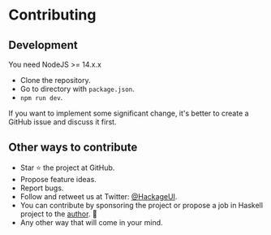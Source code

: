 # Contributing

## Development

You need NodeJS >= 14.x.x

- Clone the repository.
- Go to directory with `package.json`.
- `npm run dev`.

If you want to implement some significant change, it's better to create a GitHub issue and discuss it first.

## Other ways to contribute

- Star ⭐️ the project at GitHub.
- Propose feature ideas.
- Report bugs.
- Follow and retweet us at Twitter: [@HackageUI](https://twitter.com/HackageUI).
- You can contribute by sponsoring the project or propose a job in Haskell project to the [author](mailto:visotelle+hackage-ui@gmail.com). 🙂
- Any other way that will come in your mind.
